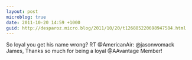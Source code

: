 ```yaml
---
layout: post
microblog: true
date: 2011-10-20 14:59 +1000
guid: http://desparoz.micro.blog/2011/10/20/t126885220698947584.html
---
```

So loyal you get his name wrong? RT @AmericanAir: @jasonwomack James, Thanks so much for being a loyal @AAvantage Member!
